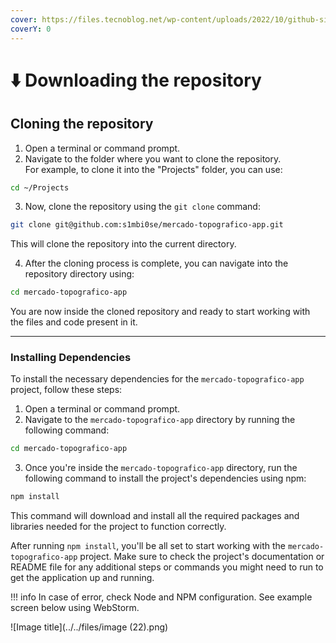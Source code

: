 ```yaml
---
cover: https://files.tecnoblog.net/wp-content/uploads/2022/10/github-simbolo.jpg
coverY: 0
---
```


# ⬇️ Downloading the repository

## Cloning the repository

1. Open a terminal or command prompt.
2. Navigate to the folder where you want to clone the repository. \
   For example, to clone it into the "Projects" folder, you can use:

```bash
cd ~/Projects
```

3. Now, clone the repository using the `git clone` command:

```bash
git clone git@github.com:s1mbi0se/mercado-topografico-app.git
```

This will clone the repository into the current directory.

4. After the cloning process is complete, you can navigate into the repository directory using:

```bash
cd mercado-topografico-app
```

You are now inside the cloned repository and ready to start working with the files and code present in it.

***

### Installing Dependencies

To install the necessary dependencies for the `mercado-topografico-app` project, follow these steps:

1. Open a terminal or command prompt.
2. Navigate to the `mercado-topografico-app` directory by running the following command:

```bash
cd mercado-topografico-app
```

3. Once you're inside the `mercado-topografico-app` directory, run the following command to install the project's dependencies using npm:

```bash
npm install
```

This command will download and install all the required packages and libraries needed for the project to function correctly.

After running `npm install`, you'll be all set to start working with the `mercado-topografico-app` project. Make sure to check the project's documentation or README file for any additional steps or commands you might need to run to get the application up and running.


!!! info
   In case of error, check Node and NPM configuration. See example screen below using WebStorm.

![Image title](../../files/image (22).png)
